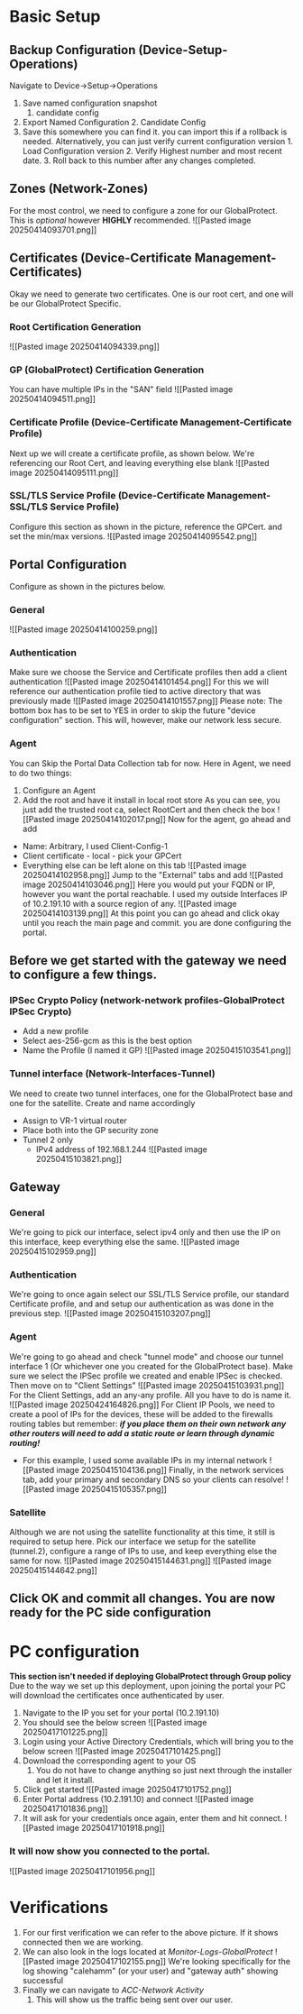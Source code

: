 # Basic Setup
## Backup Configuration (Device-Setup-Operations)
Navigate to Device->Setup->Operations
1. Save named configuration snapshot
	1. candidate config
2. Export Named Configuration
	2. Candidate Config
3. Save this somewhere you can find it. you can import this if a rollback is needed.
Alternatively, you can just verify current configuration version
		1. Load Configuration version
		2. Verify Highest number and most recent date.
		3. Roll back to this number after any changes completed.
## Zones (Network-Zones)
For the most control, we need to configure a zone for our GlobalProtect. This is *optional* however **HIGHLY** recommended.
![[Pasted image 20250414093701.png]]
## Certificates (Device-Certificate Management-Certificates)
Okay we need to generate two certificates. One is our root cert, and one will be our GlobalProtect Specific.
### Root Certification Generation
![[Pasted image 20250414094339.png]]
### GP (GlobalProtect) Certification Generation
You can have multiple IPs in the "SAN" field 
![[Pasted image 20250414094511.png]]
### Certificate Profile (Device-Certificate Management-Certificate Profile)
Next up we will create a certificate profile, as shown below. We're referencing our Root Cert, and leaving everything else blank
![[Pasted image 20250414095111.png]]
### SSL/TLS Service Profile (Device-Certificate Management-SSL/TLS Service Profile)
Configure this section as shown in the picture, reference the GPCert. and set the min/max versions.
![[Pasted image 20250414095542.png]]
## Portal Configuration
Configure as shown in the pictures below.
### General
![[Pasted image 20250414100259.png]]
### Authentication
Make sure we choose the Service and Certificate profiles then add a client authentication
![[Pasted image 20250414101454.png]]
For this we will reference our authentication profile tied to active directory that was previously made
![[Pasted image 20250414101557.png]]
Please note: The bottom box has to be set to YES in order to skip the future "device configuration" section. This will, however, make our network less secure.
### Agent
You can Skip the Portal Data Collection tab for now. Here in Agent, we need to do two things:
1. Configure an Agent
2. Add the root and have it install in local root store
	As you can see, you just add the trusted root ca, select RootCert and then check the box
![[Pasted image 20250414102017.png]]
Now for the agent, go ahead and add
- Name: Arbitrary, I used Client-Config-1
- Client certificate - local - pick your GPCert
- Everything else can be left alone on this tab
![[Pasted image 20250414102958.png]]
Jump to the "External" tabs and add
![[Pasted image 20250414103046.png]]
Here you would put your FQDN or IP, however you want the portal reachable. I used my outside Interfaces IP of 10.2.191.10 with a source region of any.
![[Pasted image 20250414103139.png]]
At this point you can go ahead and click okay until you reach the main page and commit. you are done configuring the portal.
## Before we get started with the gateway we need to configure a few things.
### IPSec Crypto Policy (network-network profiles-GlobalProtect IPSec Crypto)
 - Add a new profile
- Select aes-256-gcm as this is the best option
- Name the Profile (I named it GP)
![[Pasted image 20250415103541.png]]
### Tunnel interface (Network-Interfaces-Tunnel)
We need to create two tunnel interfaces, one for the GlobalProtect base and one for the satellite. Create and name accordingly
- Assign to VR-1 virtual router
- Place both into the GP security zone
- Tunnel 2 only
	- IPv4 address of 192.168.1.244
![[Pasted image 20250415103821.png]]
## Gateway
### General
We're going to pick our interface, select ipv4 only and then use the IP on this interface, keep everything else the same.
![[Pasted image 20250415102959.png]]
### Authentication
We're going to once again select our SSL/TLS Service profile, our standard Certificate profile, and and setup our authentication as was done in the previous step.
![[Pasted image 20250415103207.png]]
### Agent
We're going to go ahead and check "tunnel mode" and choose our tunnel interface 1 (Or whichever one you created for the GlobalProtect base). Make sure we select the IPSec profile we created and enable IPSec is checked. Then move on to "Client Settings"
![[Pasted image 20250415103931.png]]
For the Client Settings, add an any-any profile. All you have to do is name it.
![[Pasted image 20250424164826.png]]
For Client IP Pools, we need to create a pool of IPs for the devices, these will be added to the firewalls routing tables but remember: ***if you place them on their own network any other routers will need to add a static route or learn through dynamic routing!***
- For this example, I used some available IPs in my internal network
![[Pasted image 20250415104136.png]]
Finally, in the network services tab, add your primary and secondary DNS so your clients can resolve!
![[Pasted image 20250415105357.png]]
### Satellite
Although we are not using the satellite functionality at this time, it still is required to setup here. Pick our interface we setup for the satellite (tunnel.2), configure a range of IPs to use, and keep everything else the same for now.
![[Pasted image 20250415144631.png]]
![[Pasted image 20250415144642.png]]
## Click OK and commit all changes. You are now ready for the PC side configuration
# PC configuration
**This section isn't needed if deploying GlobalProtect through Group policy**
Due to the way we set up this deployment, upon joining the portal your PC will download the certificates once authenticated by user. 
1. Navigate to the IP you set for your portal (10.2.191.10)
2. You should see the below screen
![[Pasted image 20250417101225.png]]
3. Login using your Active Directory Credentials, which will bring you to the below screen
![[Pasted image 20250417101425.png]]
4. Download the corresponding agent to your OS
	1. You do not have to change anything so just next through the installer and let it install.
5. Click get started
![[Pasted image 20250417101752.png]]
6. Enter Portal address (10.2.191.10) and connect
![[Pasted image 20250417101836.png]]
7. It will ask for your credentials once again, enter them and hit connect.
![[Pasted image 20250417101918.png]]
### It will now show you connected to the portal.
![[Pasted image 20250417101956.png]]
# Verifications
1. For our first verification we can refer to the above picture. If it shows connected then we are working.
2. We can also look in the logs located at *Monitor-Logs-GlobalProtect*
![[Pasted image 20250417102155.png]]
We're looking specifically for the log showing "calehamm" (or your user) and "gateway auth" showing successful
3. Finally we can navigate to *ACC-Network Activity*
	1. This will show us the traffic being sent over our user.